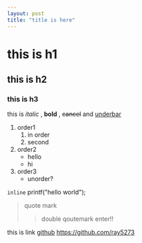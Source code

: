 ```yaml
---
layout: post
title: "title is here"
---
```

# this is h1
## this is h2
### this is h3


this is *italic* , **bold** , ~~cancel~~ and <u> underbar </u>

1. order1
	1. in order
	2. second
2. order2
	- hello
	- hi
3. order3
 	+ unorder?

`inline` printf("hello world");


> quote mark
>> double qoutemark
  enter!!

this is link 
[github](link)
<https://github.com/ray5273>
